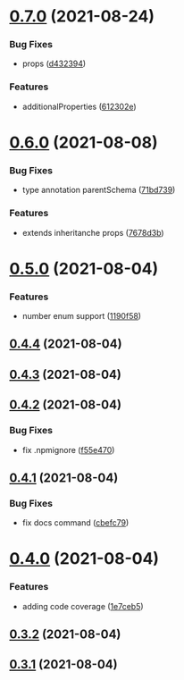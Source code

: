 # [0.7.0](https://github.com/GiovanniCardamone/class-schema/compare/v0.6.0...v0.7.0) (2021-08-24)


### Bug Fixes

* props ([d432394](https://github.com/GiovanniCardamone/class-schema/commit/d4323945d407f8df99bf0089d338e672465882fd))


### Features

* additionalProperties ([612302e](https://github.com/GiovanniCardamone/class-schema/commit/612302ebecea42c6b0504a929e1ed85d465f893c))



# [0.6.0](https://github.com/GiovanniCardamone/class-schema/compare/v0.5.0...v0.6.0) (2021-08-08)


### Bug Fixes

* type annotation parentSchema ([71bd739](https://github.com/GiovanniCardamone/class-schema/commit/71bd739c32d139a9d51368979913cd6b9a4e9183))


### Features

* extends inheritanche props ([7678d3b](https://github.com/GiovanniCardamone/class-schema/commit/7678d3bb43cbc640b5c2cae5fdb44503c62f0b16))



# [0.5.0](https://github.com/GiovanniCardamone/class-schema/compare/v0.4.4...v0.5.0) (2021-08-04)


### Features

* number enum support ([1190f58](https://github.com/GiovanniCardamone/class-schema/commit/1190f58d02701e429c2631e8564634ca90a863d2))



## [0.4.4](https://github.com/GiovanniCardamone/class-schema/compare/v0.4.3...v0.4.4) (2021-08-04)



## [0.4.3](https://github.com/GiovanniCardamone/class-schema/compare/v0.4.2...v0.4.3) (2021-08-04)



## [0.4.2](https://github.com/GiovanniCardamone/class-schema/compare/v0.4.1...v0.4.2) (2021-08-04)


### Bug Fixes

* fix .npmignore ([f55e470](https://github.com/GiovanniCardamone/class-schema/commit/f55e470d5821780a1873fdc7736a8403d02e4d78))



## [0.4.1](https://github.com/GiovanniCardamone/class-schema/compare/v0.4.0...v0.4.1) (2021-08-04)


### Bug Fixes

* fix docs command ([cbefc79](https://github.com/GiovanniCardamone/class-schema/commit/cbefc79b2043696cdc9ca5e81ec14c058d451d38))



# [0.4.0](https://github.com/GiovanniCardamone/class-schema/compare/v0.3.2...v0.4.0) (2021-08-04)


### Features

* adding code coverage ([1e7ceb5](https://github.com/GiovanniCardamone/class-schema/commit/1e7ceb53f1c25b2dc09cd777c08a9e3bde691a08))



## [0.3.2](https://github.com/GiovanniCardamone/class-schema/compare/v0.3.1...v0.3.2) (2021-08-04)



## [0.3.1](https://github.com/GiovanniCardamone/class-schema/compare/v0.3.0...v0.3.1) (2021-08-04)



